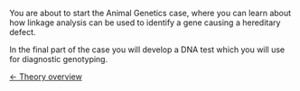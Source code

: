 You are about to start the Animal Genetics case, where you can learn
about how linkage analysis can be used to identify a gene causing a
hereditary defect.

In the final part of the case you will develop a DNA test which you will
use for diagnostic genotyping.

[← Theory overview](/wiki/Animal_Genetics "wikilink")

